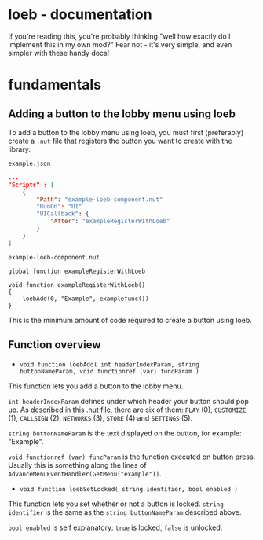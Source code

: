 # loeb - documentation
If you're reading this, you're probably thinking "well how exactly do I implement this in my own mod?" Fear not - it's very simple, and even simpler with these handy docs!

# fundamentals
## Adding a button to the lobby menu using loeb
To add a button to the lobby menu using loeb, you must first (preferably) create a `.nut` file that registers the button you want to create with the library.

`example.json`
```json
...
"Scripts" : [
    {
        "Path": "example-loeb-component.nut"
        "RunOn": "UI"
        "UICallback": {
            "After": "exampleRegisterWithLoeb"
        }
    }
]
```

`example-loeb-component.nut`
```squirrel
global function exampleRegisterWithLoeb

void function exampleRegisterWithLoeb()
{
    loebAdd(0, "Example", examplefunc())
}
```

This is the minimum amount of code required to create a button using loeb.
## Function overview

- `void function loebAdd( int headerIndexParam, string buttonNameParam, void functionref (var) funcParam )`

This function lets you add a button to the lobby menu.

`int headerIndexParam` defines under which header your button should pop up. As described in [this .nut file](https://github.com/okvdai/loeb/blob/main/mods/okudai.loeb/mod/scripts/vscripts/loeb_default_settings.nut), there are six of them: `PLAY` (0), `CUSTOMIZE` (1), `CALLSIGN` (2), `NETWORKS` (3), `STORE` (4) and `SETTINGS` (5).

`string buttonNameParam` is the text displayed on the button, for example: "Example".

`void functionref (var) funcParam` is the function executed on button press. Usually this is something along the lines of `AdvanceMenuEventHandler(GetMenu("example"))`.


- `void function loebSetLocked( string identifier, bool enabled )`

This function lets you set whether or not a button is locked.
`string identifier` is the same as the `string buttonNameParam` described above.

`bool enabled` is self explanatory: `true` is locked, `false` is unlocked.
